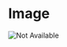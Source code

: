 # Image

![Not Available](https://raw.githubusercontent.com/Sigma88/Stockalike/Screenshots/Images/Neptune.png)
